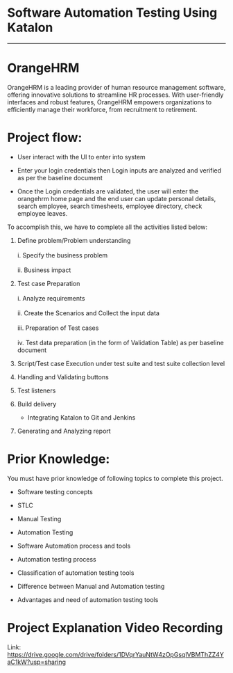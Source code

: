 # Software Automation Testing Using Katalon
-------------------------------------------

# OrangeHRM
OrangeHRM is a leading provider of human resource management software, offering innovative solutions to streamline HR processes. With user-friendly interfaces and robust features, OrangeHRM empowers organizations to efficiently manage their workforce, from recruitment to retirement.

# Project flow:

* User interact with the UI to enter into system

* Enter your login credentials then Login inputs are analyzed and verified as per the baseline document

* Once the Login credentials are validated, the user will enter the orangehrm home page and the end user can update personal details, search employee, search timesheets, employee directory, check employee leaves.

To accomplish this, we have to complete all the activities listed below:

1. Define problem/Problem understanding
   <br><br> <!-- This creates two line breaks -->
   i. Specify the business problem
   <br><br> <!-- This creates two line breaks -->
   ii. Business impact 

2. Test case Preparation
   <br><br> <!-- This creates two line breaks -->
   i. Analyze requirements
   <br><br> <!-- This creates two line breaks -->
   ii. Create the Scenarios and Collect the input data
   <br><br> <!-- This creates two line breaks -->
   iii. Preparation of Test cases
   <br><br> <!-- This creates two line breaks -->
   iv. Test data preparation (in the form of Validation Table) as per baseline document

3. Script/Test case Execution under test suite and test suite collection level 
   <br> <!-- This creates a line break -->

4. Handling and Validating buttons
   <br> <!-- This creates a line break -->

5. Test listeners
   <br> <!-- This creates a line break -->

6. Build delivery
   <br> <!-- This creates a line break -->
   - Integrating Katalon to Git and Jenkins
   <br> <!-- This creates a line break -->

8. Generating and Analyzing report
   <br> <!-- This creates a line break -->

# Prior Knowledge:

 You must  have prior knowledge of following topics to complete this project.

* Software testing concepts

* STLC	

* Manual Testing

* Automation Testing

* Software Automation process and tools 

* Automation testing process

* Classification of  automation testing tools

* Difference between Manual and Automation testing

* Advantages and need of automation testing tools

# Project Explanation Video Recording 
Link:
https://drive.google.com/drive/folders/1DVqrYauNtW4zOpGsqIVBMThZZ4YaC1kW?usp=sharing
